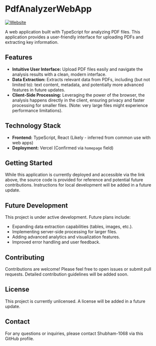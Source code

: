 # PdfAnalyzerWebApp

[![Website](https://img.shields.io/badge/Website-Live-brightgreen)](https://pdf-analyzer-web-app.vercel.app)

A web application built with TypeScript for analyzing PDF files.  This application provides a user-friendly interface for uploading PDFs and extracting key information.

## Features

* **Intuitive User Interface:** Upload PDF files easily and navigate the analysis results with a clean, modern interface.
* **Data Extraction:**  Extracts relevant data from PDFs, including (but not limited to): text content, metadata, and potentially more advanced features in future updates.
* **Client-Side Processing:**  Leveraging the power of the browser, the analysis happens directly in the client, ensuring privacy and faster processing for smaller files. (Note: very large files might experience performance limitations).


## Technology Stack

* **Frontend:** TypeScript, React (Likely - inferred from common use with web apps)
* **Deployment:** Vercel (Confirmed via `homepage` field)

## Getting Started

While this application is currently deployed and accessible via the link above,  the source code is provided for reference and potential future contributions.  Instructions for local development will be added in a future update.


## Future Development

This project is under active development. Future plans include:

* Expanding data extraction capabilities (tables, images, etc.).
* Implementing server-side processing for larger files.
* Adding advanced analytics and visualization features.
* Improved error handling and user feedback.


## Contributing

Contributions are welcome! Please feel free to open issues or submit pull requests.  Detailed contribution guidelines will be added soon.


## License

This project is currently unlicensed.  A license will be added in a future update.

## Contact

For any questions or inquiries, please contact Shubham-1068 via this GitHub profile.
